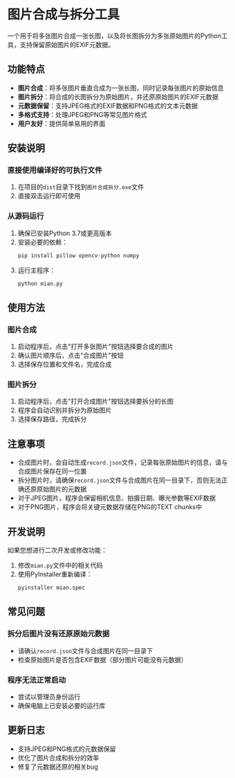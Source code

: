 # 图片合成与拆分工具

一个用于将多张图片合成一张长图，以及将长图拆分为多张原始图片的Python工具，支持保留原始图片的EXIF元数据。

## 功能特点

- **图片合成**：将多张图片垂直合成为一张长图，同时记录每张图片的原始信息
- **图片拆分**：将合成的长图拆分为原始图片，并还原原始图片的EXIF元数据
- **元数据保留**：支持JPEG格式的EXIF数据和PNG格式的文本元数据
- **多格式支持**：处理JPEG和PNG等常见图片格式
- **用户友好**：提供简单易用的界面

## 安装说明

### 直接使用编译好的可执行文件

1. 在项目的`dist`目录下找到`图片合成拆分.exe`文件
2. 直接双击运行即可使用

### 从源码运行

1. 确保已安装Python 3.7或更高版本
2. 安装必要的依赖：
   ```bash
   pip install pillow opencv-python numpy
   ```
3. 运行主程序：
   ```bash
   python mian.py
   ```

## 使用方法

### 图片合成

1. 启动程序后，点击"打开多张图片"按钮选择要合成的图片
2. 确认图片顺序后，点击"合成图片"按钮
3. 选择保存位置和文件名，完成合成

### 图片拆分

1. 启动程序后，点击"打开合成图片"按钮选择要拆分的长图
2. 程序会自动识别并拆分为原始图片
3. 选择保存路径，完成拆分

## 注意事项

- 合成图片时，会自动生成`record.json`文件，记录每张原始图片的信息，请与合成图片保存在同一位置
- 拆分图片时，请确保`record.json`文件与合成图片在同一目录下，否则无法正确还原原始图片的元数据
- 对于JPEG图片，程序会保留相机信息、拍摄日期、曝光参数等EXIF数据
- 对于PNG图片，程序会将关键元数据存储在PNG的TEXT chunks中

## 开发说明

如果您想进行二次开发或修改功能：

1. 修改`mian.py`文件中的相关代码
2. 使用PyInstaller重新编译：
   ```bash
   pyinstaller mian.spec
   ```

## 常见问题

### 拆分后图片没有还原原始元数据

- 请确认`record.json`文件与合成图片在同一目录下
- 检查原始图片是否包含EXIF数据（部分图片可能没有元数据）

### 程序无法正常启动

- 尝试以管理员身份运行
- 确保电脑上已安装必要的运行库

## 更新日志

- 支持JPEG和PNG格式的元数据保留
- 优化了图片合成和拆分的效率
- 修复了元数据还原的相关bug